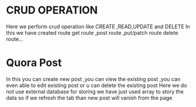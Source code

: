 # CRUD OPERATION
Here we perform crud operation like CREATE ,READ,UPDATE and DELETE
In this we have created route get route ,post route ,put/patch route delete route...

# Quora Post
In this you can create new post ,you can view the existing post ,you can even able to edit existing post or u can delete the existing post
Here we do not use external database for storing we have just used array to story the data so if we refresh the tab than new post will vanish from the page
